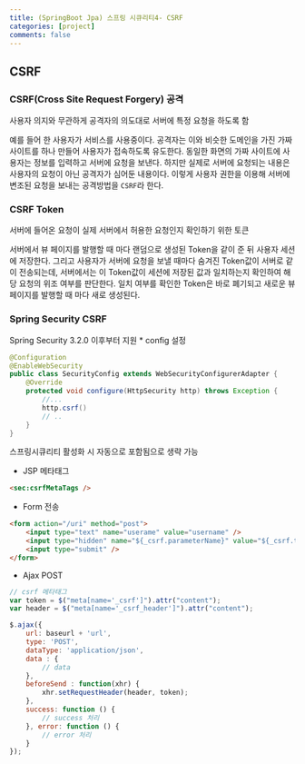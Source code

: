 ```yaml
---
title: (SpringBoot Jpa) 스프링 시큐리티4- CSRF
categories: [project]
comments: false
---
```

<h2>CSRF</h2>

<h3>CSRF(Cross Site Request Forgery) 공격</h3>
사용자 의지와 무관하게 공격자의 의도대로 서버에 특정 요청을 하도록 함

예를 들어 한 사용자가 서비스를 사용중이다.
공격자는 이와 비슷한 도메인을 가진 가짜 사이트를 하나 만들어 사용자가 접속하도록 유도한다.
동일한 화면의 가짜 사이트에 사용자는 정보를 입력하고 서버에 요청을 보낸다.
하지만 실제로 서버에 요청되는 내용은 사용자의 요청이 아닌 공격자가 심어둔 내용이다.
이렇게 사용자 권한을 이용해 서버에 변조된 요청을 보내는 공격방법을 `CSRF`라 한다.

<h3>CSRF Token</h3>
서버에 들어온 요청이 실제 서버에서 허용한 요청인지 확인하기 위한 토큰
  
서버에서 뷰 페이지를 발행할 때 마다 랜덤으로 생성된 Token을 같이 준 뒤 사용자 세션에 저장한다.
그리고 사용자가 서버에 요청을 보낼 때마다 숨겨진 Token값이 서버로 같이 전송되는데, 서버에서는 이 Token값이
세션에 저장된 값과 일치하는지 확인하여 해당 요청의 위조 여부를 판단한다.
일치 여부를 확인한 Token은 바로 폐기되고 새로운 뷰 페이지를 발행할 때 마다 새로 생성된다.

<h3>Spring Security CSRF</h3>
Spring Security 3.2.0 이후부터 지원
* config 설정

```java
@Configuration
@EnableWebSecurity
public class SecurityConfig extends WebSecurityConfigurerAdapter {
    @Override
    protected void configure(HttpSecurity http) throws Exception {
        //...
        http.csrf()
        // ..
    }
}
```
스프링시큐리티 활성화 시 자동으로 포함됨으로 생략 가능

* JSP 메타태그

```html
<sec:csrfMetaTags />
```
 
* Form 전송

```html
<form action="/uri" method="post">
    <input type="text" name="userame" value="username" />
    <input type="hidden" name="${_csrf.parameterName}" value="${_csrf.token}" />
    <input type="submit" />
</form>
```

* Ajax POST

```javascript
// csrf 메타태그
var token = $("meta[name='_csrf']").attr("content");
var header = $("meta[name='_csrf_header']").attr("content");

$.ajax({
    url: baseurl + 'url',
    type: 'POST',
    dataType: 'application/json',
    data : {
        // data
    },
    beforeSend : function(xhr) {   
        xhr.setRequestHeader(header, token);
    },
    success: function () {
        // success 처리
    }, error: function () {
        // error 처리
    }
});
```
